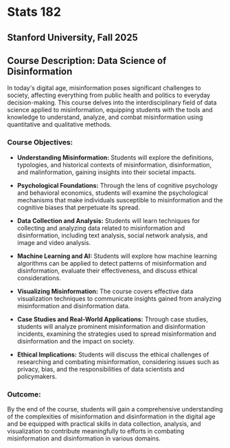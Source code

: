 # Stats 182
## Stanford University, Fall 2025

## Course Description: Data Science of Disinformation 

In today's digital age, misinformation poses significant challenges to society, affecting everything from public health and politics to everyday decision-making. This course delves into the interdisciplinary field of data science applied to misinformation, equipping students with the tools and knowledge to understand, analyze, and combat misinformation using quantitative and qualitative methods.

### Course Objectives:
- **Understanding Misinformation:** Students will explore the definitions, typologies, and historical contexts of misinformation, disinformation, and malinformation, gaining insights into their societal impacts.
  
- **Psychological Foundations:** Through the lens of cognitive psychology and behavioral economics, students will examine the psychological mechanisms that make individuals susceptible to misinformation and the cognitive biases that perpetuate its spread.
  
- **Data Collection and Analysis:** Students will learn techniques for collecting and analyzing data related to misinformation and disinformation, including text analysis, social network analysis, and image and video analysis.
  
- **Machine Learning and AI:** Students will explore how machine learning algorithms can be applied to detect patterns of misinformation and disinformation, evaluate their effectiveness, and discuss ethical considerations.
  
- **Visualizing Misinformation:** The course covers effective data visualization techniques to communicate insights gained from analyzing misinformation and disinformation data.
  
- **Case Studies and Real-World Applications:** Through case studies, students will analyze prominent misinformation and disinformation incidents, examining the strategies used to spread misinformation and disinformation and the impact on society.
  
- **Ethical Implications:** Students will discuss the ethical challenges of researching and combating misinformation, considering issues such as privacy, bias, and the responsibilities of data scientists and policymakers.

### Outcome:
By the end of the course, students will gain a comprehensive understanding of the complexities of misinformation and disinformation in the digital age and be equipped with practical skills in data collection, analysis, and visualization to contribute meaningfully to efforts in combating misinformation and disinformation in various domains.
